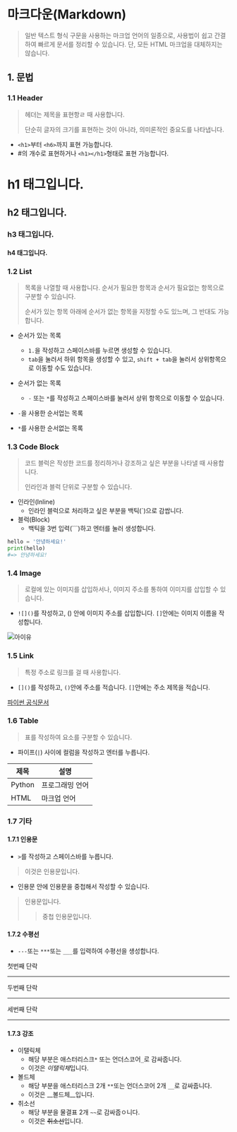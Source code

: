 # 마크다운(Markdown)

> 일반 텍스트 형식 구문을 사용하는 마크업 언어의 일종으로, 사용법이 쉽고 간결하여 빠르게 문서를 정리할 수 있습니다. 단, 모든 HTML 마크업을 대체하지는 않습니다.



## 1. 문법

### 1.1 Header

> 헤더는 제목을 표현항ㄹ 때 사용합니다.
>
> 단순히 글자의 크기를 표현하는 것이 아니라, 의미론적인 중요도를 나타냅니다.

- `<h1>`부터 `<h6>`까지 표현 가능합니다.
- #의 개수로 표현하거나 `<h1></h1>`형태로 표현 가능합니다.



<h1>h1 태그입니다.</h1>

## h2 태그입니다.

### h3 태그입니다.

<h4>h4 태그입니다.</h4>



### 1.2 List

> 목록을 나열할 때 사용합니다. 순서가 필요한 항목과 순서가 필요없는 항목으로 구분할 수 있습니다.
>
> 순서가 있는 항목 아래에 순서가 없는 항목을 지정할 수도 있느며, 그 반대도 가능합니다.

- 순서가 있는 목록
  - `1.`을 작성하고 스페이스바를 누르면 생성할 수 있습니다.
  - `tab`을 눌러서 하위 항목을 생성할 수 있고, `shift + tab`을 눌러서 상위항목으로 이동할 수도 있습니다.
- 순서가 없는 목록
  - `-` 또는 `*`를 작성하고 스페이스바를 눌러서 상위 항목으로 이동할 수 있습니다.



- `-`을 사용한 순서업는 목록

* `*`를 사용한 순서없는 목록



### 1.3 Code Block

> 코드 블럭은 작성한 코드를 정리하거나 강조하고 싶은 부분을 나타낼 때 사용합니다.
>
> 인라인과 블럭 단위로 구분할 수 있습니다.

- 인라인(Inline)
  - 인라인 블럭으로 처리하고 싶은 부분을 백틱(`)으로 감쌉니다.
- 블럭(Block)
  - 백틱을 3번 입력(```)하고 엔터를 눌러 생성합니다.



```python
hello = '안녕하세요!'
print(hello)
#=> 안녕하세요!
```



### 1.4 Image

> 로컬에 있는 이미지를 삽입하서나, 이미지 주소를 통하여 이미지를 삽입할 수 있습니다.

- `![]()`를 작성하고, () 안에 이미지 주소를 삽입합니다. `[]`안에는 이미지 이름을 작성합니다.



![아이유](https://lh3.googleusercontent.com/proxy/9NEv0lFPA2YemScO1FEhVafzsbFFU2qEdaxU8hNR-AJB9brqZjc1YxZaX-8vDcbu5X3KAKbw4yDA2Ih8ueP6v2P8r0y4tBWwjw)



### 1.5 Link

> 특정 주소로 링크를 걸 때 사용합니다.

- `[]()`를 작성하고, `()`안에 주소를 적습니다. `[]`안에는 주소 제목을 적습니다.



[파이썬 공식문서](https://docs.python.org/3/)



### 1.6 Table

> 표를 작성하여 요소를 구분할 수 있습니다.
>

- 파이프(`|`) 사이에 컬럼을 작성하고 엔터를 누릅니다.

| 제목   | 설명            |
| ------ | --------------- |
| Python | 프로그래밍 언어 |
| HTML   | 마크업 언어     |



### 1.7 기타

#### 1.7.1 인용문

- `>`를 작성하고 스페이스바를 누릅니다.

> 이것은 인용문입니다.

- 인용문 안에 인용문을 중첩해서 작성할 수 있습니다.

> 인용문입니다.
>
> > 중첩 인용문입니다.



#### 1.7.2 수평선

- `---`또는 `***`또는 `___`를 입력하여 수평선을 생성합니다.



첫번째 단락

---

두번째 단락

***

세번째 단락

___



#### 1.7.3 강조

- 이탤릭체
  - 해당 부분은 애스터리스크`*` 또는 언더스코어`_`로 감싸줍니다.
  - 이것은 *이탤릭체*입니다.
- 볼드체
  - 해당 부분을 애스터리스크 2개 `**`또는 언더스코어 2개 `__`로 감싸줍니다.
  - 이것은 __볼드체__입니다.
- 취소선
  - 해당 부분을 물결표 2개 `~~`로 감싸줍ㅇ니다.
  - 이것은 ~~취소선~~입니다.



